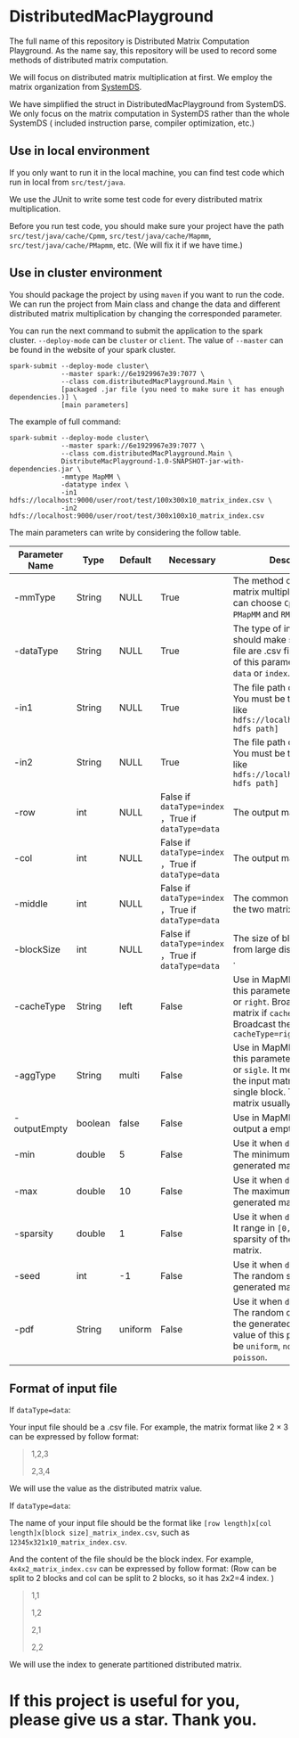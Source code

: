 # DistributedMacPlayground

The full name of this repository is Distributed Matrix Computation Playground. As 
the name say, this repository will be used to record some methods of distributed 
matrix computation. 

We will focus on distributed matrix multiplication at first. We employ the matrix
organization from [SystemDS](https://github.com/apache/systemds).

We have simplified the struct in DistributedMacPlayground from SystemDS. We only 
focus on the matrix computation in SystemDS rather than the whole SystemDS (
included instruction parse, compiler optimization, etc.)

## Use in local environment

If you only want to run it in the local machine,  you can find test code which run in local from `src/test/java`.

We use the JUnit to write some test code for every distributed matrix multiplication.

Before you run test code, you should make sure your project have the path `src/test/java/cache/Cpmm`,  `src/test/java/cache/Mapmm`, `src/test/java/cache/PMapmm`, etc. (We will fix it if we have time.)

## Use in cluster environment

You should package the project by using `maven` if you want to run the code. We can run the project from Main class and change the data and different distributed matrix multiplication by changing the corresponded parameter.

You can run the next command to submit the application to the spark cluster.  `--deploy-mode` can be `cluster` or `client`.  The value of   `--master` can be found in the website of your spark cluster. 

```shell
spark-submit --deploy-mode cluster\
             --master spark://6e1929967e39:7077 \
             --class com.distributedMacPlayground.Main \
             [packaged .jar file (you need to make sure it has enough dependencies.)] \
             [main parameters]
```

The example of  full command:

```shell
spark-submit --deploy-mode cluster\
             --master spark://6e1929967e39:7077 \
             --class com.distributedMacPlayground.Main \
             DistributeMacPlayground-1.0-SNAPSHOT-jar-with-dependencies.jar \
             -mmtype MapMM \
             -datatype index \
             -in1 hdfs://localhost:9000/user/root/test/100x300x10_matrix_index.csv \
             -in2 hdfs://localhost:9000/user/root/test/300x100x10_matrix_index.csv
```

The main parameters can write by considering the follow table.

| Parameter Name | Type    | Default | Necessary                                            | Description                                                  |
| -------------- | ------- | ------- | ---------------------------------------------------- | ------------------------------------------------------------ |
| -mmType        | String  | NULL    | True                                                 | The method of distributed matrix multiplication. You can choose `CpMM`, `MapMM`, `PMapMM` and `RMM`. |
| -dataType      | String  | NULL    | True                                                 | The type of  input  data. You should make sure your input file are  .csv files. The value of this parameter can be `data` or `index`. |
| -in1           | String  | NULL    | True                                                 | The file path of  left matrix.  You must be the `hdfs` type like `hdfs://localhost:9000/[your hdfs path]` |
| -in2           | String  | NULL    | True                                                 | The file path of  right matrix.  You must be the `hdfs` type like `hdfs://localhost:9000/[your hdfs path]` |
| -row           | int     | NULL    | False if `dataType=index` ，True if  `dataType=data` | The output matrix row.                                       |
| -col           | int     | NULL    | False if `dataType=index` ，True if  `dataType=data` | The output matrix col.                                       |
| -middle        | int     | NULL    | False if `dataType=index` ，True if  `dataType=data` | The common dimension of the two matrix.                      |
| -blockSize     | int     | NULL    | False if `dataType=index` ，True if  `dataType=data` | The size of block partitioned from large distributed matrix . |
| -cacheType     | String  | left    | False                                                | Use in MapMM. The value of this parameter can be `left` or `right`. Broadcast the left matrix if `cacheType=left`. Broadcast the right matrix if `cacheType=right` |
| -aggType       | String  | multi   | False                                                | Use in MapMM. The value of this parameter can be `multi` or `sigle`.  It means whether the input matrix is only a single block. The input matrix usually is multi block. |
| -outputEmpty   | boolean | false   | False                                                | Use in MapMM. Whether can output a empty matrix.             |
| -min           | double  | 5       | False                                                | Use it when `dataType=index`. The minimum of the generated matrix. |
| -max           | double  | 10      | False                                                | Use it when `dataType=index`. The maximum of the generated matrix. |
| -sparsity      | double  | 1       | False                                                | Use it when `dataType=index`. It range in `[0,1]`. The sparsity of the generated matrix. |
| -seed          | int     | -1      | False                                                | Use it when `dataType=index`. The random seed of the generated matrix. |
| -pdf           | String  | uniform | False                                                | Use it when `dataType=index`.  The random distribution of the generated matrix.  The value of this parameter can be `uniform`, `normal` or `poisson`. |

## Format of input file

If `dataType=data`:

Your input file should be a .csv file. For example, the matrix format like $2\times3$  can be expressed by follow format:

>1,2,3
>
>2,3,4

We will use the value as the distributed matrix value.

If `dataType=data`:

The name of your input file should be the format like `[row length]x[col length]x[block size]_matrix_index.csv`, such as `12345x321x10_matrix_index.csv`.

And the content of the file should be the block index. For example, `4x4x2_matrix_index.csv` can be expressed by follow format: (Row can be split to 2 blocks and col can be split to 2 blocks, so it has 2x2=4 index. )

>1,1
>
>1,2
>
>2,1
>
>2,2

We will use the index to generate partitioned distributed matrix.

# If this project is useful for you, please give us a star. Thank you.